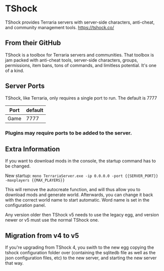 # TShock

TShock provides Terraria servers with server-side characters, anti-cheat, and community management tools. <https://tshock.co/>

## From their GitHub

TShock is a toolbox for Terraria servers and communities. That toolbox is jam packed with anti-cheat tools, server-side characters, groups, permissions, item bans, tons of commands, and limitless potential. It's one of a kind.

## Server Ports

TShock, like Terraria, only requires a single port to run. The default is 7777

| Port    | default |
|---------|---------|
| Game    | 7777    |

### Plugins may require ports to be added to the server.

## Extra Information

If you want to download mods in the console, the startup command has to be changed.

New startup:
`mono TerrariaServer.exe -ip 0.0.0.0 -port {{SERVER_PORT}} -maxplayers {{MAX_PLAYERS}}`

This will remove the autocreate function, and will thus allow you to download mods and generate world.
Afterwards, you can change it back with the correct world name to start automatic. Word name is set in the configuration panel.

Any version older then TShock v5 needs to use the legacy egg, and version newer or v5 must use the normal TShock one.

## Migration from v4 to v5

If you're upgrading from TShock 4, you swith to the new egg copying the tshock configuration folder over (containing the sqlitedb file as well as the json configuration files, etc) to the new server, and starting the new server that way.
